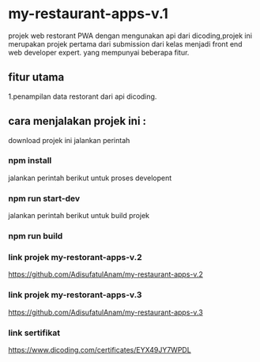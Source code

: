 # my-restaurant-apps-v.1
projek web restorant PWA dengan mengunakan api dari dicoding,projek ini merupakan  projek pertama dari submission dari kelas menjadi front end web developer expert.
yang mempunyai beberapa fitur.
## fitur utama
1.penampilan data restorant dari api dicoding.<br>
## cara menjalakan projek ini : 
download projek ini jalankan perintah 
### npm install
jalankan perintah berikut untuk proses developent
### npm run start-dev
jalankan perintah berikut untuk build projek
### npm run build
### link projek my-restorant-apps-v.2
https://github.com/AdisufatulAnam/my-restaurant-apps-v.2
### link projek my-restorant-apps-v.3
https://github.com/AdisufatulAnam/my-restaurant-apps-v.3
### link sertifikat 
https://www.dicoding.com/certificates/EYX49JY7WPDL


